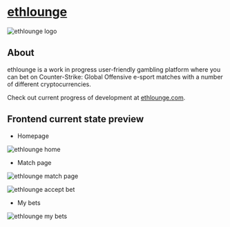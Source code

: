 # [ethlounge](https://ethlounge.com)

![ethlounge logo](https://i.imgur.com/4uYQ4eg.jpg)

## About

ethlounge is a work in progress user-friendly gambling platform where you can bet on Counter-Strike: Global Offensive e-sport matches with a number of different cryptocurrencies.

Check out current progress of development at [ethlounge.com](https://ethlounge.com).

## Frontend current state preview

- Homepage

![ethlounge home](https://i.imgur.com/qsO3TnZ.jpg)

- Match page

![ethlounge match page](https://i.imgur.com/pPL53dy.jpg)

![ethlounge accept bet](https://i.imgur.com/x8mfsKO.jpg)

- My bets

![ethlounge my bets](https://i.imgur.com/US8jjSR.jpg)
